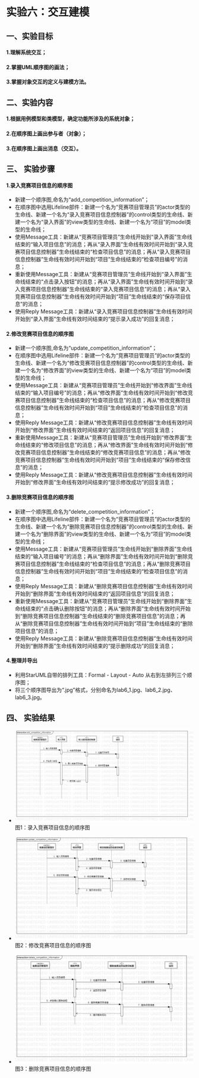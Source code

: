 # 实验六：交互建模  

## 一、实验目标
 
#### 1.理解系统交互； 
#### 2.掌握UML顺序图的画法； 
#### 3.掌握对象交互的定义与建模方法。 


## 二、实验内容  

#### 1.根据用例模型和类模型，确定功能所涉及的系统对象；
#### 2.在顺序图上画出参与者（对象）；
#### 3.在顺序图上画出消息（交互）。 
  

## 三、 实验步骤

#### 1.录入竞赛项目信息的顺序图
- 新建一个顺序图,命名为“add_competition_information”；
- 在顺序图中选用Lifeline部件：新建一个名为“竞赛项目管理员”的actor类型的生命线、新建一个名为“录入竞赛项目信息控制器”的control类型的生命线、新建一个名为“录入界面”的view类型的生命线、新建一个名为“项目”的model类型的生命线；
- 使用Message工具：新建从“竞赛项目管理员”生命线开始到“录入界面”生命线结束的“输入项目信息”的消息；再从“录入界面”生命线有效时间开始到“录入竞赛项目信息控制器”生命线结束的“检查项目信息”的消息；再从“录入竞赛项目信息控制器”生命线有效时间开始到“项目”生命线结束的“检查项目编号”的消息；
- 重新使用Message工具：新建从“竞赛项目管理员”生命线开始到“录入界面”生命线结束的“点击录入按钮”的消息；再从“录入界面”生命线有效时间开始到“录入竞赛项目信息控制器”生命线结束的“录入竞赛项目信息”的消息；再从“录入竞赛项目信息控制器”生命线有效时间开始到“项目”生命线结束的“保存项目信息”的消息；
- 使用Reply Message工具：新建从“录入竞赛项目信息控制器”生命线有效时间开始到“录入界面”生命线有效时间结束的“提示录入成功”的回复消息；

#### 2.修改竞赛项目信息的顺序图
- 新建一个顺序图,命名为“update_competition_information”；
- 在顺序图中选用Lifeline部件：新建一个名为“竞赛项目管理员”的actor类型的生命线、新建一个名为“修改竞赛项目信息控制器”的control类型的生命线、新建一个名为“修改界面”的view类型的生命线、新建一个名为“项目”的model类型的生命线；
- 使用Message工具：新建从“竞赛项目管理员”生命线开始到“修改界面”生命线结束的“输入项目编号”的消息；再从“修改界面”生命线有效时间开始到“修改竞赛项目信息控制器”生命线结束的“检查项目信息”的消息；再从“修改竞赛项目信息控制器”生命线有效时间开始到“项目”生命线结束的“检查项目信息”的消息；
- 使用Reply Message工具：新建从“修改竞赛项目信息控制器”生命线有效时间开始到“修改界面”生命线有效时间结束的“返回项目信息”的回复消息；
- 重新使用Message工具：新建从“竞赛项目管理员”生命线开始到“修改界面”生命线结束的“修改项目信息”的消息；再从“修改界面”生命线有效时间开始到“修改竞赛项目信息控制器”生命线结束的“修改竞赛项目信息”的消息；再从“修改竞赛项目信息控制器”生命线有效时间开始到“项目”生命线结束的“保存修改信息”的消息；
- 使用Reply Message工具：新建从“修改竞赛项目信息控制器”生命线有效时间开始到“修改界面”生命线有效时间结束的“提示修改成功”的回复消息；

#### 3.删除竞赛项目信息的顺序图
- 新建一个顺序图,命名为“delete_competition_information”；
- 在顺序图中选用Lifeline部件：新建一个名为“竞赛项目管理员”的actor类型的生命线、新建一个名为“删除竞赛项目信息控制器”的control类型的生命线、新建一个名为“删除界面”的view类型的生命线、新建一个名为“项目”的model类型的生命线；
- 使用Message工具：新建从“竞赛项目管理员”生命线开始到“删除界面”生命线结束的“输入项目编号”的消息；再从“删除界面”生命线有效时间开始到“删除竞赛项目信息控制器”生命线结束的“检查项目信息”的消息；再从“删除竞赛项目信息控制器”生命线有效时间开始到“项目”生命线结束的“检查项目信息”的消息；
- 使用Reply Message工具：新建从“删除竞赛项目信息控制器”生命线有效时间开始到“删除界面”生命线有效时间结束的“返回项目信息”的回复消息；
- 重新使用Message工具：新建从“竞赛项目管理员”生命线开始到“删除界面”生命线结束的“点击确认删除按钮”的消息；再从“删除界面”生命线有效时间开始到“删除竞赛项目信息控制器”生命线结束的“删除竞赛项目信息”的消息；再从“删除竞赛项目信息控制器”生命线有效时间开始到“项目”生命线结束的“删除项目信息”的消息；
- 使用Reply Message工具：新建从“删除竞赛项目信息控制器”生命线有效时间开始到“删除界面”生命线有效时间结束的“提示删除成功”的回复消息；

#### 4.整理并导出
- 利用StarUML自带的排列工具：Formal - Layout - Auto 从右到左排列三个顺序图；
- 将三个顺序图导出为“.jpg”格式，分别命名为lab6_1.jpg、lab6_2.jpg、lab6_3.jpg。

## 四、 实验结果  

- ![录入竞赛项目信息的顺序图](./lab6_1.jpg)  
图1：录入竞赛项目信息的顺序图

- ![修改竞赛项目信息的顺序图](./lab6_2.jpg)  
图2：修改竞赛项目信息的顺序图

- ![删除竞赛项目信息的顺序图](./lab6_3.jpg)  
图3：删除竞赛项目信息的顺序图

